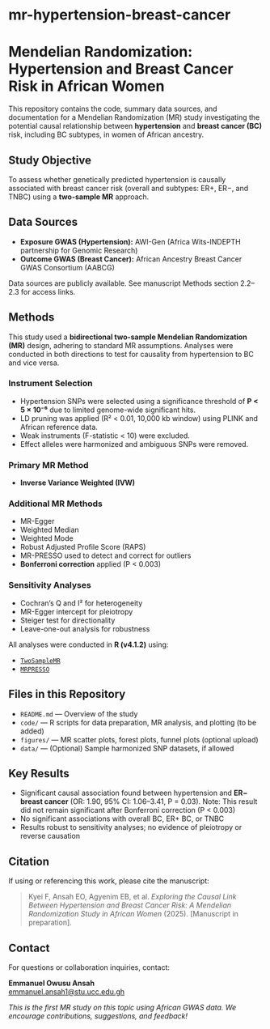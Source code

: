 # mr-hypertension-breast-cancer
# Mendelian Randomization: Hypertension and Breast Cancer Risk in African Women

This repository contains the code, summary data sources, and documentation for a Mendelian Randomization (MR) study investigating the potential causal relationship between **hypertension** and **breast cancer (BC)** risk, including BC subtypes, in women of African ancestry.

## Study Objective

To assess whether genetically predicted hypertension is causally associated with breast cancer risk (overall and subtypes: ER+, ER−, and TNBC) using a **two-sample MR** approach.

## Data Sources

- **Exposure GWAS (Hypertension):** AWI-Gen (Africa Wits-INDEPTH partnership for Genomic Research)  
- **Outcome GWAS (Breast Cancer):** African Ancestry Breast Cancer GWAS Consortium (AABCG)

Data sources are publicly available. See manuscript Methods section 2.2–2.3 for access links.

## Methods

This study used a **bidirectional two-sample Mendelian Randomization (MR)** design, adhering to standard MR assumptions. Analyses were conducted in both directions to test for causality from hypertension to BC and vice versa.

### Instrument Selection  
- Hypertension SNPs were selected using a significance threshold of **P < 5 × 10⁻⁶** due to limited genome-wide significant hits.
- LD pruning was applied (R² < 0.01, 10,000 kb window) using PLINK and African reference data.
- Weak instruments (F-statistic < 10) were excluded.
- Effect alleles were harmonized and ambiguous SNPs were removed.

### Primary MR Method  
- **Inverse Variance Weighted (IVW)**

### Additional MR Methods  
- MR-Egger  
- Weighted Median  
- Weighted Mode  
- Robust Adjusted Profile Score (RAPS)  
- MR-PRESSO used to detect and correct for outliers  
- **Bonferroni correction** applied (P < 0.003)

### Sensitivity Analyses  
- Cochran’s Q and I² for heterogeneity  
- MR-Egger intercept for pleiotropy  
- Steiger test for directionality  
- Leave-one-out analysis for robustness

All analyses were conducted in **R (v4.1.2)** using:
- [`TwoSampleMR`](https://mrcieu.github.io/TwoSampleMR/)
- [`MRPRESSO`](https://github.com/rondolab/MR-PRESSO)

## Files in this Repository

- `README.md` — Overview of the study  
- `code/` — R scripts for data preparation, MR analysis, and plotting (to be added)  
- `figures/` — MR scatter plots, forest plots, funnel plots (optional upload)  
- `data/` — (Optional) Sample harmonized SNP datasets, if allowed  

## Key Results

- Significant causal association found between hypertension and **ER− breast cancer** (OR: 1.90, 95% CI: 1.06–3.41, P = 0.03). Note: This result did not remain significant after Bonferroni correction (P < 0.003)
- No significant associations with overall BC, ER+ BC, or TNBC
- Results robust to sensitivity analyses; no evidence of pleiotropy or reverse causation

## Citation

If using or referencing this work, please cite the manuscript:

> Kyei F, Ansah EO, Agyenim EB, et al. *Exploring the Causal Link Between Hypertension and Breast Cancer Risk: A Mendelian Randomization Study in African Women* (2025). [Manuscript in preparation].

## Contact

For questions or collaboration inquiries, contact:

**Emmanuel Owusu Ansah**  
emmanuel.ansah1@stu.ucc.edu.gh

*This is the first MR study on this topic using African GWAS data. We encourage contributions, suggestions, and feedback!*
